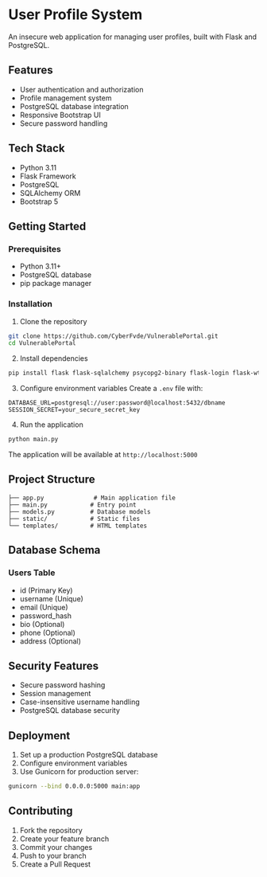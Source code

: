 # User Profile System

An insecure web application for managing user profiles, built with Flask and PostgreSQL.

## Features

- User authentication and authorization
- Profile management system
- PostgreSQL database integration
- Responsive Bootstrap UI
- Secure password handling

## Tech Stack

- Python 3.11
- Flask Framework
- PostgreSQL
- SQLAlchemy ORM
- Bootstrap 5

## Getting Started

### Prerequisites

- Python 3.11+
- PostgreSQL database
- pip package manager

### Installation

1. Clone the repository
```bash
git clone https://github.com/CyberFvde/VulnerablePortal.git
cd VulnerablePortal
```

2. Install dependencies
```bash
pip install flask flask-sqlalchemy psycopg2-binary flask-login flask-wtf email-validator gunicorn
```

3. Configure environment variables
Create a `.env` file with:
```
DATABASE_URL=postgresql://user:password@localhost:5432/dbname
SESSION_SECRET=your_secure_secret_key
```

4. Run the application
```bash
python main.py
```

The application will be available at `http://localhost:5000`

## Project Structure

```
├── app.py              # Main application file
├── main.py            # Entry point
├── models.py          # Database models
├── static/            # Static files
└── templates/         # HTML templates
```

## Database Schema

### Users Table
- id (Primary Key)
- username (Unique)
- email (Unique)
- password_hash
- bio (Optional)
- phone (Optional)
- address (Optional)

## Security Features

- Secure password hashing
- Session management
- Case-insensitive username handling
- PostgreSQL database security

## Deployment

1. Set up a production PostgreSQL database
2. Configure environment variables
3. Use Gunicorn for production server:
```bash
gunicorn --bind 0.0.0.0:5000 main:app
```

## Contributing

1. Fork the repository
2. Create your feature branch
3. Commit your changes
4. Push to your branch
5. Create a Pull Request
